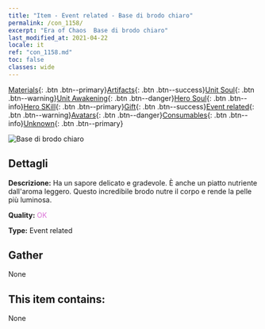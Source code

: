 ```yaml
---
title: "Item - Event related - Base di brodo chiaro"
permalink: /con_1158/
excerpt: "Era of Chaos  Base di brodo chiaro"
last_modified_at: 2021-04-22
locale: it
ref: "con_1158.md"
toc: false
classes: wide
---
```

 [Materials](/ItemsIT/){: .btn .btn--primary}[Artifacts](/ItemsIT/Artifacts/){: .btn .btn--success}[Unit Soul](/ItemsIT/UnitSoul/){: .btn .btn--warning}[Unit Awakening](/ItemsIT/UnitAwakening/){: .btn .btn--danger}[Hero Soul](/ItemsIT/HeroSoul/){: .btn .btn--info}[Hero SKill](/ItemsIT/HeroSkill/){: .btn .btn--primary}[Gift](/ItemsIT/Gift/){: .btn .btn--success}[Event related](/ItemsIT/Events/){: .btn .btn--warning}[Avatars](/ItemsIT/Avatars/){: .btn .btn--danger}[Consumables](/ItemsIT/Consumables/){: .btn .btn--info}[Unknown](/ItemsIT/Unknown/){: .btn .btn--primary}

 ![Base di brodo chiaro](/images/t/i_8150001.png)

## Dettagli
 **Descrizione:** Ha un sapore delicato e gradevole. È anche un piatto nutriente dall'aroma leggero. Questo incredibile brodo nutre il corpo e rende la pelle più luminosa.

 **Quality:** <span style="color: #DA70D6">OK</span>

 **Type:** Event related

## Gather

  None

## This item contains:

  None

